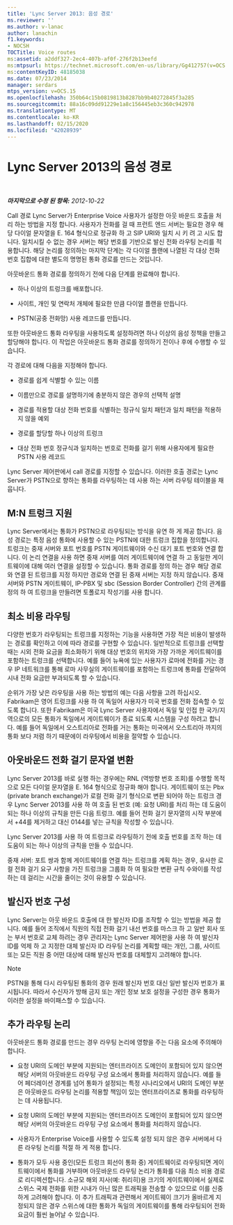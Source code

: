 ```yaml
---
title: 'Lync Server 2013: 음성 경로'
ms.reviewer: ''
ms.author: v-lanac
author: lanachin
f1.keywords:
- NOCSH
TOCTitle: Voice routes
ms:assetid: a2ddf327-2ec4-407b-af0f-276f2b13eefd
ms:mtpsurl: https://technet.microsoft.com/en-us/library/Gg412757(v=OCS.15)
ms:contentKeyID: 48185038
ms.date: 07/23/2014
manager: serdars
mtps_version: v=OCS.15
ms.openlocfilehash: 350b64c15b0819813b8287bb9b40272845f3a285
ms.sourcegitcommit: 88a16c09dd91229e1a8c156445eb3c360c942978
ms.translationtype: MT
ms.contentlocale: ko-KR
ms.lasthandoff: 02/15/2020
ms.locfileid: "42028939"
---
```

<div data-xmlns="http://www.w3.org/1999/xhtml">

<div class="topic" data-xmlns="http://www.w3.org/1999/xhtml" data-msxsl="urn:schemas-microsoft-com:xslt" data-cs="http://msdn.microsoft.com/">

<div data-asp="http://msdn2.microsoft.com/asp">

# <a name="voice-routes-in-lync-server-2013"></a>Lync Server 2013의 음성 경로

</div>

<div id="mainSection">

<div id="mainBody">

<span> </span>

_**마지막으로 수정 된 항목:** 2012-10-22_

Call 경로 Lync Server가 Enterprise Voice 사용자가 설정한 아웃 바운드 호출을 처리 하는 방법을 지정 합니다. 사용자가 전화를 걸 때 프런트 엔드 서버는 필요한 경우 해당 다이얼 문자열을 E. 164 형식으로 정규화 하 고 SIP URI와 일치 시 키 려 고 시도 합니다. 일치시킬 수 없는 경우 서버는 해당 번호를 기반으로 발신 전화 라우팅 논리를 적용합니다. 해당 논리를 정의하는 마지막 단계는 각 다이얼 플랜에 나열된 각 대상 전화 번호 집합에 대한 별도의 명명된 통화 경로를 만드는 것입니다.

아웃바운드 통화 경로를 정의하기 전에 다음 단계를 완료해야 합니다.

  - 하나 이상의 트렁크를 배포합니다.

  - 사이트, 개인 및 연락처 개체에 필요한 만큼 다이얼 플랜을 만듭니다.

  - PSTN(공중 전화망) 사용 레코드를 만듭니다.

또한 아웃바운드 통화 라우팅을 사용하도록 설정하려면 하나 이상의 음성 정책을 만들고 할당해야 합니다. 이 작업은 아웃바운드 통화 경로를 정의하기 전이나 후에 수행할 수 있습니다.

각 경로에 대해 다음을 지정해야 합니다.

  - 경로를 쉽게 식별할 수 있는 이름

  - 이름만으로 경로를 설명하기에 충분하지 않은 경우의 선택적 설명

  - 경로를 적용할 대상 전화 번호를 식별하는 정규식 일치 패턴과 일치 패턴을 적용하지 않을 예외

  - 경로를 할당할 하나 이상의 트렁크

  - 대상 전화 번호 정규식과 일치하는 번호로 전화를 걸기 위해 사용자에게 필요한 PSTN 사용 레코드

Lync Server 제어판에서 call 경로를 지정할 수 있습니다. 이러한 호출 경로는 Lync Server가 PSTN으로 향하는 통화를 라우팅하는 데 사용 하는 서버 라우팅 테이블을 채웁니다.

<div>

## <a name="mn-trunk-support"></a>M:N 트렁크 지원

Lync Server에서는 통화가 PSTN으로 라우팅되는 방식을 유연 하 게 제공 합니다. 음성 경로는 특정 음성 통화에 사용할 수 있는 PSTN에 대한 트렁크 집합을 정의합니다. 트렁크는 중재 서버와 포트 번호를 PSTN 게이트웨이와 수신 대기 포트 번호와 연결 합니다. 이 논리 연결을 사용 하면 중재 서버를 여러 게이트웨이에 연결 하 고 동일한 게이트웨이에 대해 여러 연결을 설정할 수 있습니다. 통화 경로를 정의 하는 경우 해당 경로와 연결 된 트렁크를 지정 하지만 경로와 연결 된 중재 서버는 지정 하지 않습니다. 중재 서버와 PSTN 게이트웨이, IP-PBX 및 sbc (Session Border Controller) 간의 관계를 정의 하 여 트렁크을 만들려면 토폴로지 작성기를 사용 합니다.

</div>

<div>

## <a name="least-cost-routing"></a>최소 비용 라우팅

다양한 번호가 라우팅되는 트렁크를 지정하는 기능을 사용하면 가장 적은 비용이 발생하는 경로를 확인하고 이에 따라 경로를 구현할 수 있습니다. 일반적으로 트렁크를 선택할 때는 시외 전화 요금을 최소화하기 위해 대상 번호의 위치와 가장 가까운 게이트웨이를 포함하는 트렁크를 선택합니다. 예를 들어 뉴욕에 있는 사용자가 로마에 전화를 거는 경우 IP 네트워크를 통해 로마 사무실의 게이트웨이를 포함하는 트렁크에 통화를 전달하여 시내 전화 요금만 부과되도록 할 수 있습니다.

순위가 가장 낮은 라우팅을 사용 하는 방법의 예는 다음 사항을 고려 하십시오. Fabrikam은 영어 트렁크를 사용 하 여 독일어 사용자가 미국 번호를 전화 접속할 수 있도록 합니다. 또한 Fabrikam은 미국 Lync Server 사용자에서 독일 및 인접 한 국가/지역으로의 모든 통화가 독일에서 게이트웨이가 종료 되도록 시스템을 구성 하려고 합니다. 예를 들어 독일에서 오스트리아로 전화를 거는 통화는 미국에서 오스트리아 까지의 통화 보다 저렴 하기 때문에이 라우팅에서 비용을 절약할 수 있습니다.

</div>

<div>

## <a name="translating-outbound-dial-strings"></a>아웃바운드 전화 걸기 문자열 변환

Lync Server 2013를 바로 실행 하는 경우에는 RNL (역방향 번호 조회)를 수행할 목적으로 모든 다이얼 문자열을 E. 164 형식으로 정규화 해야 합니다. 게이트웨이 또는 Pbx (private branch exchange)가 로컬 전화 걸기 형식으로 변환 되어야 하는 트렁크 경우 Lync Server 2013를 사용 하 여 호출 된 번호 (예: 요청 URI)를 처리 하는 데 도움이 되는 하나 이상의 규칙을 만든 다음 트렁크. 예를 들어 전화 걸기 문자열의 시작 부분에서 +44를 제거하고 대신 0144를 넣는 규칙을 작성할 수 있습니다.

Lync Server 2013를 사용 하 여 트렁크로 라우팅하기 전에 호출 번호를 조작 하는 데 도움이 되는 하나 이상의 규칙을 만들 수 있습니다.

중재 서버: 포트 쌍과 함께 게이트웨이를 연결 하는 트렁크를 계획 하는 경우, 유사한 로컬 전화 걸기 요구 사항을 가진 트렁크을 그룹화 하 여 필요한 변환 규칙 수와이를 작성 하는 데 걸리는 시간을 줄이는 것이 유용할 수 있습니다.

</div>

<div>

## <a name="configuring-caller-id"></a>발신자 번호 구성

Lync Server는 아웃 바운드 호출에 대 한 발신자 ID를 조작할 수 있는 방법을 제공 합니다. 예를 들어 조직에서 직원의 직접 전화 걸기 내선 번호를 마스크 하 고 일반 회사 또는 부서 번호로 교체 하려는 경우 관리자는 Lync Server 제어판을 사용 하 여 발신자 ID를 억제 하 고 지정한 대체 발신자 ID 라우팅 논리를 계획할 때는 개인, 그룹, 사이트 또는 모든 직원 중 어떤 대상에 대해 발신자 번호를 대체할지 고려해야 합니다.

<div>


> [!NOTE]  
> PSTN을 통해 다시 라우팅된 통화의 경우 원래 발신자 번호 대신 일반 발신자 번호가 표시됩니다. 따라서 수신자가 방해 금지 또는 개인 정보 보호 설정을 구성한 경우 통화가 이러한 설정을 바이패스할 수 있습니다.



</div>

</div>

<div>

## <a name="additional-routing-logic"></a>추가 라우팅 논리

아웃바운드 통화 경로를 만드는 경우 라우팅 논리에 영향을 주는 다음 요소에 주의해야 합니다.

  - 요청 URI의 도메인 부분에 지원되는 엔터프라이즈 도메인이 포함되어 있지 않으면 해당 서버의 아웃바운드 라우팅 구성 요소에서 통화를 처리하지 않습니다. 예를 들어 페더레이션 경계를 넘어 통화가 설정되는 특정 시나리오에서 URI의 도메인 부분은 아웃바운드 라우팅 논리를 적용할 책임이 있는 엔터프라이즈로 통화를 라우팅하는 데 사용됩니다.

  - 요청 URI의 도메인 부분에 지원되는 엔터프라이즈 도메인이 포함되어 있지 않으면 해당 서버의 아웃바운드 라우팅 구성 요소에서 통화를 처리하지 않습니다.

  - 사용자가 Enterprise Voice를 사용할 수 있도록 설정 되지 않은 경우 서버에서 다른 라우팅 논리를 적절 하 게 적용 합니다.

  - 통화가 모두 사용 중인(모든 트렁크 회선이 통화 중) 게이트웨이로 라우팅되면 게이트웨이에서 통화를 거부하며 아웃바운드 라우팅 논리가 통화를 다음 최소 비용 경로로 리디렉션합니다. 소규모 해외 지사(예: 취리히)용 크기의 게이트웨이에서 실제로 스위스 국제 전화를 위한 시내가 아닌 많은 트래픽을 전송할 수 있으므로 이를 신중하게 고려해야 합니다. 이 추가 트래픽과 관련해서 게이트웨이 크기가 올바르게 지정되지 않은 경우 스위스에 대한 통화가 독일의 게이트웨이를 통해 라우팅되어 전화 요금이 훨씬 늘어날 수 있습니다.

</div>

</div>

<span> </span>

</div>

</div>

</div>

